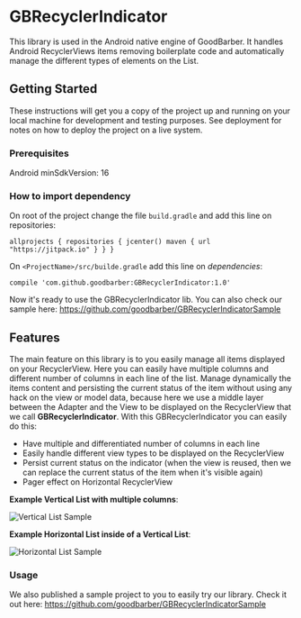 # GBRecyclerIndicator

This library is used in the Android native engine of GoodBarber.
It handles Android RecyclerViews items removing boilerplate code and automatically manage the different types of elements on the List.

## Getting Started

These instructions will get you a copy of the project up and running on your local machine for development and testing purposes. See deployment for notes on how to deploy the project on a live system.

### Prerequisites

Android minSdkVersion: 16

### How to import dependency

On root of the project change the file `build.gradle` and add this line on repositories:

`allprojects {
    repositories {
        jcenter()
        maven { url "https://jitpack.io" }
    }
}`

On `<ProjectName>/src/builde.gradle` add this line on _dependencies_:

`compile 'com.github.goodbarber:GBRecyclerIndicator:1.0'`

Now it's ready to use the GBRecyclerIndicator lib.
You can also check our sample here: https://github.com/goodbarber/GBRecyclerIndicatorSample

## Features

The main feature on this library is to you easily manage all items displayed on your RecyclerView. Here you can easily have multiple columns and different number of columns in each line of the list. Manage dynamically the items content and persisting the current status of the item without using any hack on the view or model data, because here we use a middle layer between the Adapter and the View to be displayed on the RecyclerView that we call **GBRecyclerIndicator**.
With this GBRecyclerIndicator you can easily do this:
* Have multiple and differentiated number of columns in each line
* Easily handle different view types to be displayed on the RecyclerView
* Persist current status on the indicator (when the view is reused, then we can replace the current status of the item when it's visible again)
* Pager effect on Horizontal RecyclerView

**Example Vertical List with multiple columns**:

![Vertical List Sample](https://github.com/dtfortunato/GBRecyclerIndicatorSample/blob/master/gifs/sample_vertical_list.gif?raw=true)

**Example Horizontal List inside of a Vertical List**:

![Horizontal List Sample](https://github.com/dtfortunato/GBRecyclerIndicatorSample/blob/master/gifs/sample_horizontal_list.gif?raw=true)

### Usage

We also published a sample project to you to easily try our library. Check it out here: https://github.com/goodbarber/GBRecyclerIndicatorSample
